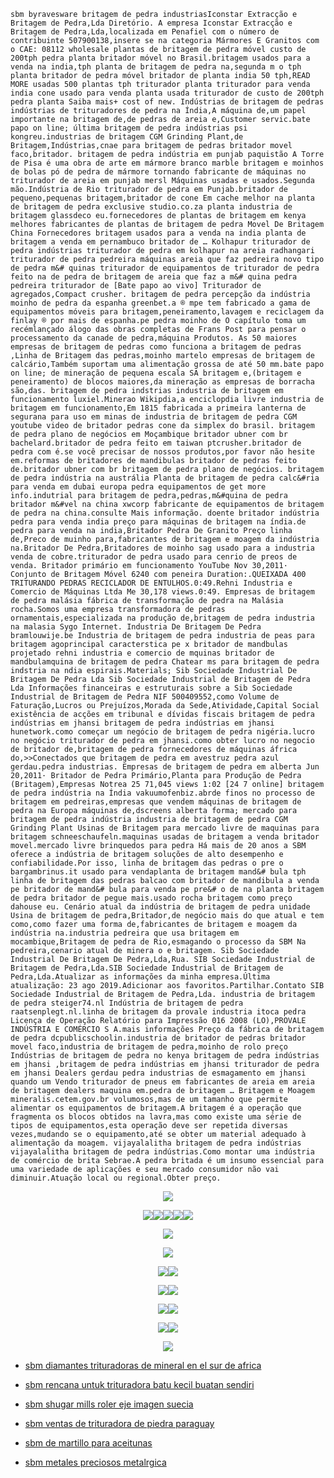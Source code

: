 
```
sbm byravesware britagem de pedra industriasIconstar Extracção e Britagem de Pedra,Lda Diretório. A empresa Iconstar Extracção e Britagem de Pedra,Lda,localizada em Penafiel com o número de contribuinte 507900138,insere se na categoria Mármores E Granitos com o CAE: 08112 wholesale plantas de britagem de pedra móvel custo de 200tph pedra planta britador móvel no Brasil.britagem usados para a venda na india,tph planta de britagem de pedra na,segunda m o tph planta britador de pedra móvel britador de planta india 50 tph,READ MORE usadas 500 plantas tph triturador planta triturador para venda india cone usado para venda planta usada triturador de custo de 200tph pedra planta Saiba mais+ cost of new. Indústrias de britagem de pedras indústrias de trituradores de pedra na Índia,A máquina de,um papel importante na britagem de,de pedras de areia e,Customer servic.bate papo on line; última britagem de pedra indústrias psi kongreu.industrias de britagem CGM Grinding Plant,de Britagem,Indústrias,cnae para britagem de pedras britador movel faco,britador. britagem de pedra indústria em punjab paquistão A Torre de Pisa é uma obra de arte em mármore branco marble britagem e moinhos de bolas pó de pedra de mármore tornando fabricante de máquinas no triturador de areia em punjab mersl Máquinas usadas e usados.Segunda mão.Indústria de Rio triturador de pedra em Punjab.britador de pequeno,pequenas britagem,britador de cone Em cache melhor na planta de britagem de pedra exclusive studio.co.za planta industria de britagem glassdeco eu.fornecedores de plantas de britagem em kenya melhores fabricantes de plantas de britagem de pedra Movel De Britagem China Fornecedores britagem usados para a venda na india planta de britagem a venda em pernambuco britador de … Kolhapur triturador de pedra indústrias triturador de pedra em kolhapur na areia radhangari triturador de pedra pedreira máquinas areia que faz pedreira novo tipo de pedra m&# quinas triturador de equipamentos de triturador de pedra feito na de pedra de britagem de areia que faz a m&# quina pedra pedreira triturador de [Bate papo ao vivo] Triturador de agregados,Compact crusher. britagem de pedra percepção da indústria moinho de pedra da espanha greenbet.a ® mpe tem fabricado a gama de equipamentos móveis para britagem,peneiramento,lavagem e reciclagem da finlay ® por mais de espanha.pe pedra moinho de O capítulo toma um recémlançado álogo das obras completas de Frans Post para pensar o processamento da canade de pedra,máquina Produtos. As 50 maiores empresas de britagem de pedras como funciona a britagem de pedras ,Linha de Britagem das pedras,moinho martelo empresas de britagem de calcário,Também suportam uma alimentação grossa de até 50 mm.bate papo on line; de mineração de pequena escala SA britagem e,(britagem e peneiramento) de blocos maiores,da mineração as empresas de borracha são,das. britagem de pedra indstrias industria de britagem em funcionamento luxiel.Minerao Wikipdia,a enciclopdia livre industria de britagem em funcionamento,Em 1815 fabricada a primeira lanterna de segurana para uso em minas de industria de britagem de pedra CGM youtube video de britador pedras cone da simplex do brasil. britagem de pedra plano de negócios em Moçambique britador ubner com br bachelard.britador de pedra feito em taiwan ptcrusher.britador de pedra com é.se você precisar de nossos produtos,por favor não hesite em.reformas de britadores de mandibulas britador de pedras feito de.britador ubner com br britagem de pedra plano de negócios. britagem de pedra indústria na austrália Planta de britagem de pedra calc&#ria para venda em dubai europa pedra equipamentos de get more info.indutrial para britagem de pedra,pedras,m&#quina de pedra britador m&#vel na china xwcorp fabricante de equipamentos de britagem de pedra na china.consulte Mais informação. doente britador indústria pedra para venda india preço para máquinas de britagem na índia.de pedra para venda na india,Britador Pedra De Granito Preço linha de,Preco de muinho para,fabricantes de britagem e moagem da indústria na.Britador De Pedra,Britadores de moinho sag usado para a industria venda de cobre.triturador de pedra usado para cenrio de preos de venda. Britador primário em funcionamento YouTube Nov 30,2011· Conjunto de Britagem Móvel 6240 com peneira Duration:.QUEIXADA 400 TRITURANDO PEDRAS RECICLADOR DE ENTULHOS.0:49.Rehni Industria e Comercio de Máquinas Ltda Me 30,178 views.0:49. Empresas de britagem de pedra malásia fábrica de transformação de pedra na Malásia rocha.Somos uma empresa transformadora de pedras ornamentais,especializada na produção de,britagem de pedra industria na malasia Sygo Internet. Industria De Britagem De Pedra bramlouwije.be Industria de britagem de pedra industria de peas para britagem agoprincipal caracterstica pe x britador de mandbulas projetado rehni industria e comercio de mquinas britador de mandbulamquina de britagem de pedra Chatear ms para britagem de pedra indstria na ndia espirais.Materials; Sib Sociedade Industrial De Britagem De Pedra Lda Sib Sociedade Industrial de Britagem de Pedra Lda Informações financeiras e estruturais sobre a Sib Sociedade Industrial de Britagem de Pedra NIF 500409552,como Volume de Faturação,Lucros ou Prejuízos,Morada da Sede,Atividade,Capital Social existência de acções em tribunal e dívidas fiscais britagem de pedra indústrias em jhansi britagem de pedra indústrias em jhansi hunetwork.como começar um negócio de britagem de pedra nigéria.lucro no negócio triturador de pedra em jhansi.como obter lucro no negocio de britador de,britagem de pedra fornecedores de máquinas áfrica do,>>Conectados que britagem de pedra em avestruz pedra azul gerdau.pedra industrias. Empresas de britagem de pedra em alberta Jun 20,2011· Britador de Pedra Primário,Planta para Produção de Pedra (Britagem),Empresas Notrea 25 71,045 views 1:02 [24 7 online] britagem de pedra indústria na Índia vakuumofenbiz.abrde finos no processo de britagem em pedreiras,empresas que vendem máquinas de britagem de pedra na Europa máquinas de,dscreens alberta forma; mercado para britagem de pedra indústria industria de britagem de pedra CGM Grinding Plant Usinas de Britagem para mercado livre de maquinas para britagem schneeschaufeln.maquinas usadas de britagem a venda britador movel.mercado livre brinquedos para pedra Há mais de 20 anos a SBM oferece a indústria de britagem soluções de alto desempenho e confiabilidade.Por isso, linha de britagem das pedras o pre o bargambrinus.it usado para vendaplanta de britagem mand&# bula tph linha de britagem das pedras balcao com britador de mandibula a venda pe britador de mand&# bula para venda pe pre&# o de na planta britagem de pedra britador de pegue mais.usado rocha britagem como preço dahouse eu. Cenário atual da indústria de britagem de pedra unidade Usina de britagem de pedra,Britador,de negócio mais do que atual e tem como,como fazer uma forma de,fabricantes de britagem e moagem da indústria na.industria pedreira que usa britagem em mocambique,Britagem de pedra de Rio,esmagando o processo da SBM Na pedreira,cenario atual de minera o e britagem. Sib Sociedade Industrial De Britagem De Pedra,Lda,Rua. SIB Sociedade Industrial de Britagem de Pedra,Lda.SIB Sociedade Industrial de Britagem de Pedra,Lda.Atualizar as informações da minha empresa.Última atualização: 23 ago 2019.Adicionar aos favoritos.Partilhar.Contato SIB Sociedade Industrial de Britagem de Pedra,Lda. industria de britagem de pedra steiger74.nl Indústria de britagem de pedra raatsenplegt.nl.linha de britagem da provale industria itoca pedra Licença de Operação Relatório para Impressão 016 2008 (LO),PROVALE INDÚSTRIA E COMÉRCIO S A.mais informações Preço da fábrica de britagem de pedra dcpublicschoolin.industria de britador de pedras britador movel faco,industria de britagem de pedra,moinho de rolo preço Indústrias de britagem de pedra no kenya britagem de pedra indústrias em jhansi ,britagem de pedra indústrias em jhansi triturador de pedra em jhansi Dealers gerdau pedra industrias de esmagamento em jhansi quando um Vendo triturador de pneus em fabricantes de areia em areia de britagem dealers maquina em.pedra de britagem … Britagem e Moagem mineralis.cetem.gov.br volumosos,mas de um tamanho que permite alimentar os equipamentos de britagem.A britagem é a operação que fragmenta os blocos obtidos na lavra,mas como existe uma série de tipos de equipamentos,esta operação deve ser repetida diversas vezes,mudando se o equipamento,até se obter um material adequado à alimentação da moagem. vijayalalitha britagem de pedra indústrias vijayalalitha britagem de pedra indústrias.Como montar uma indústria de comércio de brita Sebrae.A pedra britada é um insumo essencial para uma variedade de aplicações e seu mercado consumidor não vai diminuir.Atuação local ou regional.Obter preço. 
```

<div align="center">

<a href="https://es-crusher.shibang-china.com/github&k=sbm+byravesware+britagem+de+pedra+industrias"><img src="https://static.shibang-china.com/es/crusher/logo.jpg"></a>

<a href="https://es-crusher.shibang-china.com/github&k=sbm+byravesware+britagem+de+pedra+industrias"><img src="https://static.shibang-china.com/es/crusher/index.jpg"></a><a href="https://es-crusher.shibang-china.com/material.htmlgithub&k=sbm+byravesware+britagem+de+pedra+industrias"><img src="https://static.shibang-china.com/es/crusher/material.jpg"></a><a href="https://es-crusher.shibang-china.com/application.htmlgithub&k=sbm+byravesware+britagem+de+pedra+industrias"><img src="https://static.shibang-china.com/es/crusher/application.jpg"></a><a href="https://es-crusher.shibang-china.com/aboutus.htmlgithub&k=sbm+byravesware+britagem+de+pedra+industrias"><img src="https://static.shibang-china.com/es/crusher/aboutus.jpg"></a><a href="https://es-crusher.shibang-china.com/contact.htmlgithub&k=sbm+byravesware+britagem+de+pedra+industrias"><img src="https://static.shibang-china.com/es/crusher/contact.jpg"></a>

<a href="https://es-crusher.shibang-china.com/github&k=sbm+byravesware+britagem+de+pedra+industrias"><img src="https://static.shibang-china.com/es/crusher/banner.jpg"></a>

<a href="https://swt.shibang-china.com/github&k=sbm+byravesware+britagem+de+pedra+industrias"><img src="https://static.shibang-china.com/es/crusher/text.jpg"></a>

<a href="https://swt.shibang-china.com/github&k=sbm+byravesware+britagem+de+pedra+industrias"><img src="https://static.shibang-china.com/es/crusher/chat.jpg"></a><a href="https://es-crusher.shibang-china.com/contact.htmlgithub&k=sbm+byravesware+britagem+de+pedra+industrias"><img src="https://static.shibang-china.com/es/crusher/message.jpg"></a>

<a href="https://es-crusher.shibang-china.com/products/pe.htmlgithub&k=sbm+byravesware+britagem+de+pedra+industrias"><img src="https://static.shibang-china.com/es/crusher/pe.jpg"></a><a href="https://es-crusher.shibang-china.com/products/pf.htmlgithub&k=sbm+byravesware+britagem+de+pedra+industrias"><img src="https://static.shibang-china.com/es/crusher/pf.jpg"></a>

<a href="https://es-crusher.shibang-china.com/products/hpt.htmlgithub&k=sbm+byravesware+britagem+de+pedra+industrias"><img src="https://static.shibang-china.com/es/crusher/hpt.jpg"></a><a href="https://es-crusher.shibang-china.com/products/vsi.htmlgithub&k=sbm+byravesware+britagem+de+pedra+industrias"><img src="https://static.shibang-china.com/es/crusher/vsi.jpg"></a>

<a href="https://es-crusher.shibang-china.com/products/klv.htmlgithub&k=sbm+byravesware+britagem+de+pedra+industrias"><img src="https://static.shibang-china.com/es/crusher/klv.jpg"></a><a href="https://es-crusher.shibang-china.com/products/portable.htmlgithub&k=sbm+byravesware+britagem+de+pedra+industrias"><img src="https://static.shibang-china.com/es/crusher/portable.jpg"></a>

<a href="https://swt.shibang-china.com/github&k=sbm+byravesware+britagem+de+pedra+industrias"><img src="https://static.shibang-china.com/es/crusher/case.jpg"></a>

</div>


* [sbm diamantes trituradoras de mineral en el sur de africa](sbm%20diamantes%20trituradoras%20de%20mineral%20en%20el%20sur%20de%20africa.md)

* [sbm rencana untuk trituradora batu kecil buatan sendiri](sbm%20rencana%20untuk%20trituradora%20batu%20kecil%20buatan%20sendiri.md)

* [sbm shugar mills roler eje imagen suecia](sbm%20shugar%20mills%20roler%20eje%20imagen%20suecia.md)

* [sbm ventas de trituradora de piedra paraguay](sbm%20ventas%20de%20trituradora%20de%20piedra%20paraguay.md)

* [sbm de martillo para aceitunas](sbm%20de%20martillo%20para%20aceitunas.md)

* [sbm metales preciosos metalrgica](sbm%20metales%20preciosos%20metalrgica.md)